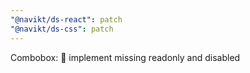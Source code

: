 ```yaml
---
"@navikt/ds-react": patch
"@navikt/ds-css": patch
---
```


Combobox: :bug: implement missing readonly and disabled
